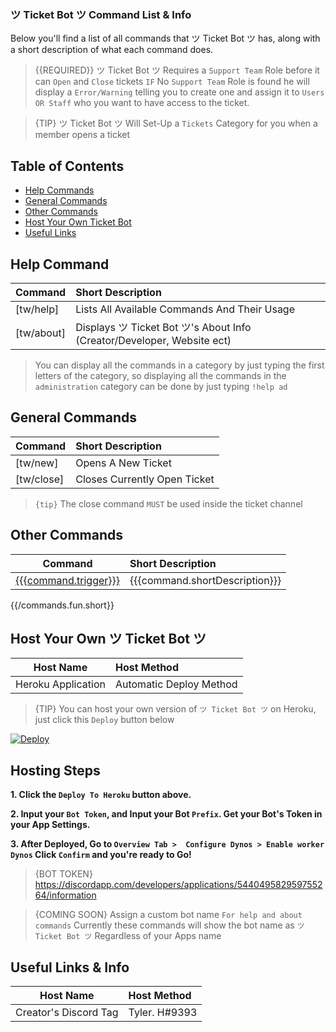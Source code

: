### ツ Ticket Bot ツ Command List & Info

Below you'll find a list of all commands that ツ Ticket Bot ツ has, along with a short description of what each command does.

> {{REQUIRED}} ツ Ticket Bot ツ Requires a `Support Team` Role before it can `Open` and `Close` tickets `IF` No `Support Team` Role is found he will display a `Error/Warning` telling you to create one and assign it to `Users OR Staff` who you want to have access to the ticket.

> {TIP} ツ Ticket Bot ツ Will Set-Up a `Tickets` Category for you when a member opens a ticket

## Table of Contents

- [Help Commands](#help)
- [General Commands](#generalcommands)
- [Other Commands](#othercommands)
- [Host Your Own Ticket Bot](#hostyourown)
- [Useful Links](#usefullinks)


<a name="help"></a>
## Help Command

| Command           | Short Description      |
| ----------------- |:---------------------- |
| [tw/help]  | Lists All Available Commands And Their Usage |
| [tw/about] | Displays ツ Ticket Bot ツ's About Info (Creator/Developer, Website ect)  |

> You can display all the commands in a category by just typing the first letters of the category, so displaying all the commands in the `administration` category can be done by just typing `!help ad`

<a name="generalcommands"></a>
## General Commands

| Command | Short Description |
| ------- |:----------------- |
| [tw/new] | Opens A New Ticket |
| [tw/close] | Closes Currently Open Ticket |
> `{tip}` The close command `MUST` be used inside the ticket channel

<a name="othercommands"></a>
## Other Commands

| Command | Short Description |
| ------- |:----------------- |
| [{{{command.trigger}}}](/docs/{{version}}/commands#{{commandName}}) | {{{command.shortDescription}}} |
{{/commands.fun.short}}

<a name="hostyourown"></a>
## Host Your Own ツ Ticket Bot ツ

| Host Name | Host Method |
| ------- |:----------------- |
| Heroku Application | Automatic Deploy Method |
> {TIP} You can host your own version of `ツ Ticket Bot ツ` on Heroku, just click this `Deploy` button below
<a href="https://heroku.com/deploy?template=https://github.com/GrimDesignsFiveM/The-Watchers-Ticket-Bot">
  <img src="https://www.herokucdn.com/deploy/button.svg" alt="Deploy">
</a>

## Hosting Steps
**1. Click the `Deploy To Heroku` button above.**

**2. Input your `Bot Token`, and Input your Bot `Prefix`. Get your Bot's Token in your App Settings.**

**3. After Deployed, Go to `Overview Tab >  Configure Dynos > Enable worker Dynos`  Click ``Confirm``
and you're ready to Go!**
> {BOT TOKEN} https://discordapp.com/developers/applications/544049582959755264/information

> {COMING SOON} Assign a custom bot name `For help and about commands` Currently these commands will show the bot name as `ツ Ticket Bot ツ` Regardless of your Apps name

<a name="usefullinks"></a>
## Useful Links & Info

| Host Name | Host Method |
| ------- |:----------------- |
| Creator's Discord Tag | Tyler. H#9393 |
